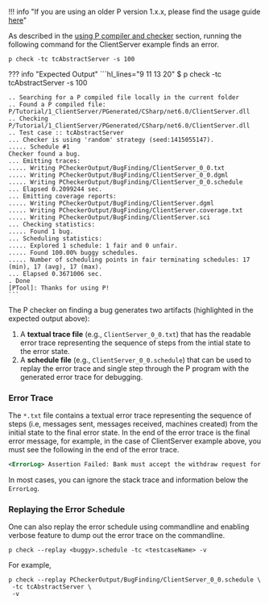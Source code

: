 !!! info "If you are using an older P version 1.x.x, please find the usage guide [here](../old/advanced/debuggingerror.md)"

As described in the [using P compiler and checker](../getstarted/usingP.md) section, running the following command for the ClientServer example finds an error.

```shell
p check -tc tcAbstractServer -s 100
```

??? info "Expected Output"
    ```hl_lines="9 11 13 20"
    $ p check -tc tcAbstractServer -s 100

    .. Searching for a P compiled file locally in the current folder
    .. Found a P compiled file: P/Tutorial/1_ClientServer/PGenerated/CSharp/net6.0/ClientServer.dll
    .. Checking P/Tutorial/1_ClientServer/PGenerated/CSharp/net6.0/ClientServer.dll
    .. Test case :: tcAbstractServer
    ... Checker is using 'random' strategy (seed:1415055147).
    ..... Schedule #1
    Checker found a bug.
    ... Emitting traces:
    ..... Writing PCheckerOutput/BugFinding/ClientServer_0_0.txt
    ..... Writing PCheckerOutput/BugFinding/ClientServer_0_0.dgml
    ..... Writing PCheckerOutput/BugFinding/ClientServer_0_0.schedule
    ... Elapsed 0.2099244 sec.
    ... Emitting coverage reports:
    ..... Writing PCheckerOutput/BugFinding/ClientServer.dgml
    ..... Writing PCheckerOutput/BugFinding/ClientServer.coverage.txt
    ..... Writing PCheckerOutput/BugFinding/ClientServer.sci
    ... Checking statistics:
    ..... Found 1 bug.
    ... Scheduling statistics:
    ..... Explored 1 schedule: 1 fair and 0 unfair.
    ..... Found 100.00% buggy schedules.
    ..... Number of scheduling points in fair terminating schedules: 17 (min), 17 (avg), 17 (max).
    ... Elapsed 0.3671006 sec.
    . Done
    [PTool]: Thanks for using P!
    ```

The P checker on finding a bug generates two artifacts (highlighted in the expected output above):

1. A **textual trace file** (e.g., `ClientServer_0_0.txt`) that has the readable error trace representing the
sequence of steps from the intial state to the error state.
2. A **schedule file** (e.g., `ClientServer_0_0.schedule`) that can be used to replay the error
trace and single step through the P program with the generated error trace for debugging.

### Error Trace

The `*.txt` file contains a textual error trace representing the sequence of steps (i.e, messages sent, messages received, machines created) from the initial state to the final error state. In the end of the error trace is the final error message, for example, in the case of ClientServer example above, you must see the following in the end of the error trace.

``` xml
<ErrorLog> Assertion Failed: Bank must accept the withdraw request for 1, bank balance is 11!
```

In most cases, you can ignore the stack trace and information below the `ErrorLog`.

### Replaying the Error Schedule

One can also replay the error schedule using commandline and enabling verbose feature to dump out the error trace on the commandline.

```shell
p check --replay <buggy>.schedule -tc <testcaseName> -v
```

For example,

```shell
p check --replay PCheckerOutput/BugFinding/ClientServer_0_0.schedule \
 -tc tcAbstractServer \
 -v
```
